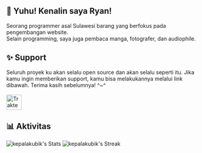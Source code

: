 ## 👋 Yuhu! Kenalin saya Ryan!
Seorang programmer asal Sulawesi barang yang berfokus pada pengembangan website. \
Selain programming, saya juga pembaca manga, fotografer, dan audiophile.

## ✨ Support
Seluruh proyek ku akan selalu open source dan akan selalu seperti itu. Jika kamu ingin memberikan support, kamu bisa melakukannya melalui link dibawah. Terima kasih sebelumnya! ^~^  \
\
<a href="https://trakteer.id/kepalakubik" target="_blank"><img id="wse-buttons-preview" src="https://edge-cdn.trakteer.id/images/embed/trbtn-red-1.png?v=14-05-2025" height="40" style="border: 0px; height: 40px; --darkreader-inline-border-top: 0px; --darkreader-inline-border-right: 0px; --darkreader-inline-border-bottom: 0px; --darkreader-inline-border-left: 0px;" alt="Trakteer Saya" data-darkreader-inline-border-top="" data-darkreader-inline-border-right="" data-darkreader-inline-border-bottom="" data-darkreader-inline-border-left=""></a>

## 📊 Aktivitas
![kepalakubik's Stats](https://github-readme-stats.vercel.app/api?username=kepalakubik&theme=default&show_icons=true&hide_border=false&count_private=true)
![kepalakubik's Streak](https://github-readme-streak-stats.herokuapp.com/?user=kepalakubik&theme=default&hide_border=false)
